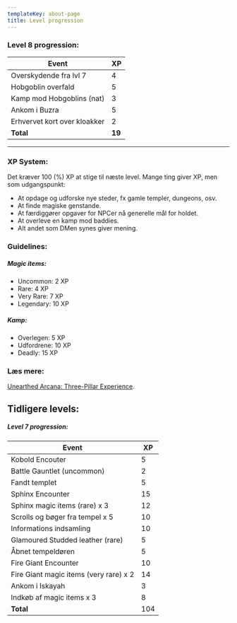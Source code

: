 ```yaml
---
templateKey: about-page
title: Level progression
---
```

### Level 8 progression:

| Event                        | XP |
| ---------------------------- | ------ |
| Overskydende fra lvl 7       | 4      |
| Hobgoblin overfald           | 5      |
| Kamp mod Hobgoblins (nat)    | 3      |
| Ankom i Buzra                | 5      |
| Erhvervet kort over kloakker | 2      |
| **Total**                    | **19**     |

- - -

### XP System:
Det kræver 100 (%) XP at stige til næste level. Mange ting giver XP, men som udgangspunkt:

* At opdage og udforske nye steder, fx gamle templer, dungeons, osv.
* At finde magiske genstande.
* At færdiggører opgaver for NPCer nå generelle mål for holdet.
* At overleve en kamp mod baddies.
* Alt andet som DMen synes giver mening.

### Guidelines:
##### Magic items:
* Uncommon: 2 XP
* Rare: 4 XP
* Very Rare: 7 XP
* Legendary: 10 XP

##### Kamp:
* Overlegen: 5 XP
* Udfordrene: 10 XP
* Deadly: 15 XP

### Læs mere:
[Unearthed Arcana: Three-Pillar	
Experience](http://media.wizards.com/2017/dnd/downloads/UA-ThreePillarXP.pdf).

## Tidligere levels:

##### Level 7 progression:

| Event                                  | XP |
| -------------------------------------- | ------ |
| Kobold Encouter                        | 5      |
| Battle Gauntlet (uncommon)             | 2      |
| Fandt templet                          | 5      |
| Sphinx Encounter                       | 15     |
| Sphinx magic items (rare) x 3          | 12     |
| Scrolls og bøger fra tempel x 5        | 10     |
| Informations indsamling                | 10     |
| Glamoured Studded leather (rare)       | 5      |
| Åbnet tempeldøren                      | 5      |
| Fire Giant Encounter                   | 10     |
| Fire Giant magic items (very rare) x 2 | 14     |
| Ankom i Iskayah                        | 3      |
| Indkøb af magic items x 3              | 8      |
| **Total**                              | 104    |
